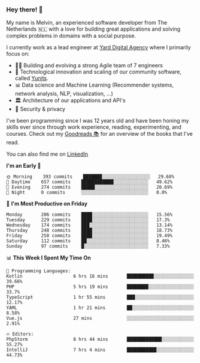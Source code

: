 ### Hey there! 👋

My name is Melvin, an experienced software developer from The Netherlands 🇳🇱 with a love for building great applications and solving complex problems in domains with a social purpose. 

I currently work as a lead engineer at [Yard Digital Agency](https://github.com/yardinternet) where I primarily focus on:

* 👏🏼 Building and evolving a strong Agile team of 7 engineers
* 🚀 Technological innovation and scaling of our community software, called [Yunits](https://www.yunits.com/).
* 📊 Data science and Machine Learning (Recommender systems, network analysis, NLP, visualization, ...)
* 🏛 Architecture of our applications and API's
* 🔐 Security & privacy

I've been programming since I was 12 years old and have been honing my skills ever since through work experience, reading, experimenting, and courses.
Check out my [Goodreads 📚](https://goodreads.com/melvinkoopmans) for an overview of the books that I've read. 

You can also find me on [LinkedIn](https://www.linkedin.com/in/melvinkoopmans)

<!--START_SECTION:waka-->
**I'm an Early 🐤** 

```text
🌞 Morning    393 commits    ███████░░░░░░░░░░░░░░░░░░   29.68% 
🌆 Daytime    657 commits    ████████████░░░░░░░░░░░░░   49.62% 
🌃 Evening    274 commits    █████░░░░░░░░░░░░░░░░░░░░   20.69% 
🌙 Night      0 commits      ░░░░░░░░░░░░░░░░░░░░░░░░░   0.0%

```
📅 **I'm Most Productive on Friday** 

```text
Monday       206 commits    ████░░░░░░░░░░░░░░░░░░░░░   15.56% 
Tuesday      229 commits    ████░░░░░░░░░░░░░░░░░░░░░   17.3% 
Wednesday    174 commits    ███░░░░░░░░░░░░░░░░░░░░░░   13.14% 
Thursday     248 commits    ████░░░░░░░░░░░░░░░░░░░░░   18.73% 
Friday       258 commits    ████░░░░░░░░░░░░░░░░░░░░░   19.49% 
Saturday     112 commits    ██░░░░░░░░░░░░░░░░░░░░░░░   8.46% 
Sunday       97 commits     █░░░░░░░░░░░░░░░░░░░░░░░░   7.33%

```


📊 **This Week I Spent My Time On** 

```text
💬 Programming Languages: 
Kotlin                   6 hrs 16 mins       ██████████░░░░░░░░░░░░░░░   39.66% 
PHP                      5 hrs 19 mins       ████████░░░░░░░░░░░░░░░░░   33.7% 
TypeScript               1 hr 55 mins        ███░░░░░░░░░░░░░░░░░░░░░░   12.17% 
YAML                     1 hr 21 mins        ██░░░░░░░░░░░░░░░░░░░░░░░   8.58% 
Vue.js                   27 mins             ░░░░░░░░░░░░░░░░░░░░░░░░░   2.91%

🔥 Editors: 
PhpStorm                 8 hrs 44 mins       █████████████░░░░░░░░░░░░   55.27% 
IntelliJ                 7 hrs 4 mins        ███████████░░░░░░░░░░░░░░   44.73%

```


<!--END_SECTION:waka-->
